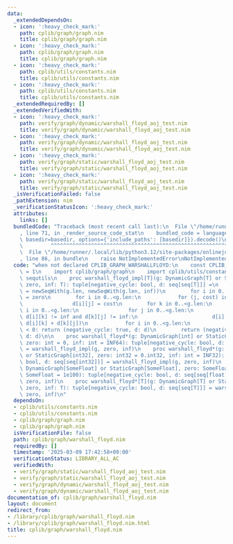 ```yaml
---
data:
  _extendedDependsOn:
  - icon: ':heavy_check_mark:'
    path: cplib/graph/graph.nim
    title: cplib/graph/graph.nim
  - icon: ':heavy_check_mark:'
    path: cplib/graph/graph.nim
    title: cplib/graph/graph.nim
  - icon: ':heavy_check_mark:'
    path: cplib/utils/constants.nim
    title: cplib/utils/constants.nim
  - icon: ':heavy_check_mark:'
    path: cplib/utils/constants.nim
    title: cplib/utils/constants.nim
  _extendedRequiredBy: []
  _extendedVerifiedWith:
  - icon: ':heavy_check_mark:'
    path: verify/graph/dynamic/warshall_floyd_aoj_test.nim
    title: verify/graph/dynamic/warshall_floyd_aoj_test.nim
  - icon: ':heavy_check_mark:'
    path: verify/graph/dynamic/warshall_floyd_aoj_test.nim
    title: verify/graph/dynamic/warshall_floyd_aoj_test.nim
  - icon: ':heavy_check_mark:'
    path: verify/graph/static/warshall_floyd_aoj_test.nim
    title: verify/graph/static/warshall_floyd_aoj_test.nim
  - icon: ':heavy_check_mark:'
    path: verify/graph/static/warshall_floyd_aoj_test.nim
    title: verify/graph/static/warshall_floyd_aoj_test.nim
  _isVerificationFailed: false
  _pathExtension: nim
  _verificationStatusIcon: ':heavy_check_mark:'
  attributes:
    links: []
  bundledCode: "Traceback (most recent call last):\n  File \"/home/runner/.local/lib/python3.12/site-packages/onlinejudge_verify/documentation/build.py\"\
    , line 71, in _render_source_code_stat\n    bundled_code = language.bundle(stat.path,\
    \ basedir=basedir, options={'include_paths': [basedir]}).decode()\n          \
    \         ^^^^^^^^^^^^^^^^^^^^^^^^^^^^^^^^^^^^^^^^^^^^^^^^^^^^^^^^^^^^^^^^^^^^^^^^^^^^^^^^^\n\
    \  File \"/home/runner/.local/lib/python3.12/site-packages/onlinejudge_verify/languages/nim.py\"\
    , line 86, in bundle\n    raise NotImplementedError\nNotImplementedError\n"
  code: "when not declared CPLIB_GRAPH_WARSHALLFLOYD:\n    const CPLIB_GRAPH_WARSHALLFLOYD*\
    \ = 1\n    import cplib/graph/graph\n    import cplib/utils/constants\n    import\
    \ sequtils\n    proc warshall_floyd_impl[T](g: DynamicGraph[T] or StaticGraph[T],\
    \ zero, inf: T): tuple[negative_cycle: bool, d: seq[seq[T]]] =\n        var d\
    \ = newSeqWith(g.len, newSeqWith(g.len, inf))\n        for i in 0..<g.len: d[i][i]\
    \ = zero\n        for i in 0..<g.len:\n            for (j, cost) in g.to_and_cost(i):\n\
    \                d[i][j] = cost\n        for k in 0..<g.len:\n            for\
    \ i in 0..<g.len:\n                for j in 0..<g.len:\n                    if\
    \ d[i][k] != inf and d[k][j] != inf:\n                        d[i][j] = min(d[i][j],\
    \ d[i][k] + d[k][j])\n            for i in 0..<g.len:\n                if d[i][i]\
    \ < 0: return (negative_cycle: true, d: d)\n        return (negative_cycle: false,\
    \ d: d)\n\n    proc warshall_floyd*(g: DynamicGraph[int] or StaticGraph[int],\
    \ zero: int = 0, inf: int = INF64): tuple[negative_cycle: bool, d: seq[seq[int]]]\
    \ = warshall_floyd_impl(g, zero, inf)\n    proc warshall_floyd*(g: DynamicGraph[int32]\
    \ or StaticGraph[int32], zero: int32 = 0.int32, inf: int = INF32): tuple[negative_cycle:\
    \ bool, d: seq[seq[int32]]] = warshall_floyd_impl(g, zero, inf)\n    proc warshall_floyd*(g:\
    \ DynamicGraph[SomeFloat] or StaticGraph[SomeFloat], zero: SomeFloat = 0.0, inf:\
    \ SomeFloat = 1e100): tuple[negative_cycle: bool, d: seq[seq[float]]] = warshall_floyd_impl(g,\
    \ zero, inf)\n    proc warshall_floyd*[T](g: DynamicGraph[T] or StaticGraph[T],\
    \ zero, inf: T): tuple[negative_cycle: bool, d: seq[seq[T]]] = warshall_floyd_impl(g,\
    \ zero, inf)\n"
  dependsOn:
  - cplib/utils/constants.nim
  - cplib/utils/constants.nim
  - cplib/graph/graph.nim
  - cplib/graph/graph.nim
  isVerificationFile: false
  path: cplib/graph/warshall_floyd.nim
  requiredBy: []
  timestamp: '2025-03-09 17:42:58+09:00'
  verificationStatus: LIBRARY_ALL_AC
  verifiedWith:
  - verify/graph/static/warshall_floyd_aoj_test.nim
  - verify/graph/static/warshall_floyd_aoj_test.nim
  - verify/graph/dynamic/warshall_floyd_aoj_test.nim
  - verify/graph/dynamic/warshall_floyd_aoj_test.nim
documentation_of: cplib/graph/warshall_floyd.nim
layout: document
redirect_from:
- /library/cplib/graph/warshall_floyd.nim
- /library/cplib/graph/warshall_floyd.nim.html
title: cplib/graph/warshall_floyd.nim
---
```

